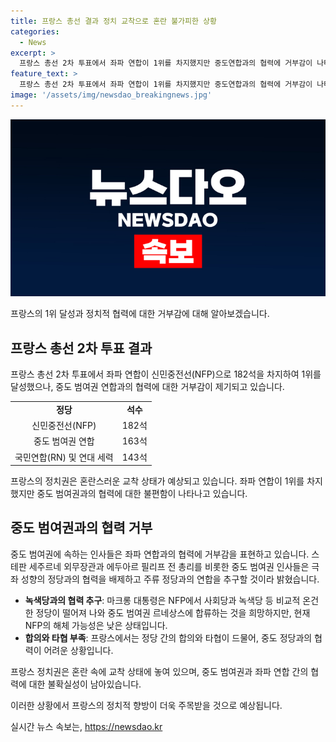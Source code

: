 ```yaml
---
title: 프랑스 총선 결과 정치 교착으로 혼란 불가피한 상황
categories:
  - News
excerpt: >
  프랑스 총선 2차 투표에서 좌파 연합이 1위를 차지했지만 중도연합과의 협력에 거부감이 나타나면서 정치적 교착 상태가 예상된다. 프랑스 정치권은 NFP가 182석을 차지하며 깜짝 득표에 성공했지만, 중도 범여권과의 협력은 불편해하는 분위기다. 마크롱 대통령은 협력 가능성을 고려하고 있지만, 좌파 연합의 지지 여부는 불분명하다. 프랑스 정치 문화의 특성으로 인해 합의와 타협이 어려운 상황이 지속될 것으로 보인다.
feature_text: >
  프랑스 총선 2차 투표에서 좌파 연합이 1위를 차지했지만 중도연합과의 협력에 거부감이 나타나면서 정치적 교착 상태가 예상된다. 프랑스 정치권은 NFP가 182석을 차지하며 깜짝 득표에 성공했지만, 중도 범여권과의 협력은 불편해하는 분위기다. 마크롱 대통령은 협력 가능성을 고려하고 있지만, 좌파 연합의 지지 여부는 불분명하다. 프랑스 정치 문화의 특성으로 인해 합의와 타협이 어려운 상황이 지속될 것으로 보인다.
image: '/assets/img/newsdao_breakingnews.jpg'
---
```


<p><img src="/assets/img/newsdao_breakingnews.jpg" alt="koreaapp 속보" /></p>

<p>프랑스의 1위 달성과 정치적 협력에 대한 거부감에 대해 알아보겠습니다.</p>

<h2 data-ke-size="size26">프랑스 총선 2차 투표 결과</h2>

<p>프랑스 총선 2차 투표에서 좌파 연합이 신민중전선(NFP)으로 182석을 차지하여 1위를 달성했으나, 중도 범여권 연합과의 협력에 대한 거부감이 제기되고 있습니다.</p>

<table>
  <tr>
    <td style="text-align: center; height: 17px;"><b>정당</b></td>
    <td style="text-align: center; height: 17px;"><b>석수</b></td>
  </tr>
  <tr>
    <td style="text-align: center; height: 17px;">신민중전선(NFP)</td>
    <td style="text-align: center; height: 17px;">182석</td>
  </tr>
  <tr>
    <td style="text-align: center; height: 17px;">중도 범여권 연합</td>
    <td style="text-align: center; height: 17px;">163석</td>
  </tr>
  <tr>
    <td style="text-align: center; height: 17px;">국민연합(RN) 및 연대 세력</td>
    <td style="text-align: center; height: 17px;">143석</td>
  </tr>
</table>

<p data-ke-size="size16">프랑스의 정치권은 혼란스러운 교착 상태가 예상되고 있습니다. 좌파 연합이 1위를 차지했지만 중도 범여권과의 협력에 대한 불편함이 나타나고 있습니다.</p>

<h2 data-ke-size="size26">중도 범여권과의 협력 거부</h2>

<p>중도 범여권에 속하는 인사들은 좌파 연합과의 협력에 거부감을 표현하고 있습니다. 스테판 세주르네 외무장관과 에두아르 필리프 전 총리를 비롯한 중도 범여권 인사들은 극좌 성향의 정당과의 협력을 배제하고 주류 정당과의 연합을 추구할 것이라 밝혔습니다.</p>

<ul>
  <li><b>녹색당과의 협력 추구</b>: 마크롱 대통령은 NFP에서 사회당과 녹색당 등 비교적 온건한 정당이 떨어져 나와 중도 범여권 르네상스에 합류하는 것을 희망하지만, 현재 NFP의 해체 가능성은 낮은 상태입니다.</li>
  <li><b>합의와 타협 부족</b>: 프랑스에서는 정당 간의 합의와 타협이 드물어, 중도 정당과의 협력이 어려운 상황입니다.</li>
</ul>

<p data-ke-size="size16">프랑스 정치권은 혼란 속에 교착 상태에 놓여 있으며, 중도 범여권과 좌파 연합 간의 협력에 대한 불확실성이 남아있습니다.</p>

<p>이러한 상황에서 프랑스의 정치적 향방이 더욱 주목받을 것으로 예상됩니다.</p>
실시간 뉴스 속보는, <a href="https://newsdao.kr" rel="dofollow">https://newsdao.kr</a>



